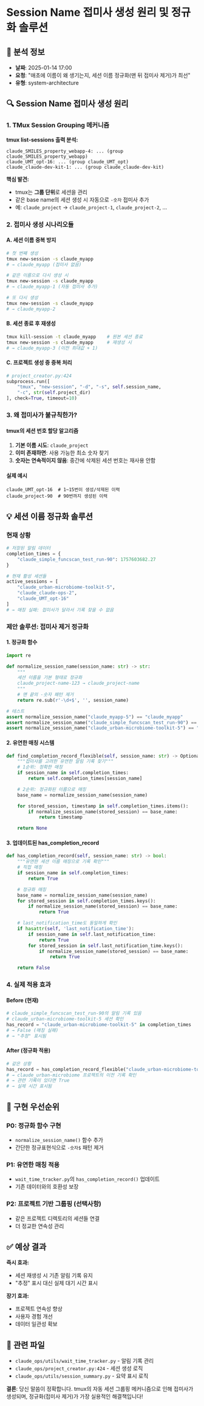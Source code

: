 # Session Name 접미사 생성 원리 및 정규화 솔루션

## 📅 분석 정보
- **날짜**: 2025-01-14 17:00
- **요청**: "애초에 이름이 왜 생기는지, 세션 이름 정규화(맨 뒤 접미사 제거)가 최선"
- **유형**: system-architecture

## 🔍 Session Name 접미사 생성 원리

### 1. TMux Session Grouping 메커니즘
**tmux list-sessions 출력 분석:**
```
claude_SMILES_property_webapp-4: ... (group claude_SMILES_property_webapp)
claude_UMT_opt-16: ... (group claude_UMT_opt)
claude_claude-dev-kit-1: ... (group claude_claude-dev-kit)
```

**핵심 발견:**
- tmux는 **그룹 단위**로 세션을 관리
- 같은 base name의 세션 생성 시 자동으로 `-숫자` 접미사 추가
- 예: `claude_project` → `claude_project-1`, `claude_project-2`, ...

### 2. 접미사 생성 시나리오들

#### A. 세션 이름 중복 방지
```bash
# 첫 번째 생성
tmux new-session -s claude_myapp
# → claude_myapp (접미사 없음)

# 같은 이름으로 다시 생성 시
tmux new-session -s claude_myapp
# → claude_myapp-1 (자동 접미사 추가)

# 또 다시 생성
tmux new-session -s claude_myapp
# → claude_myapp-2
```

#### B. 세션 종료 후 재생성
```bash
tmux kill-session -t claude_myapp    # 원본 세션 종료
tmux new-session -s claude_myapp     # 재생성 시
# → claude_myapp-3 (이전 최대값 + 1)
```

#### C. 프로젝트 생성 중 중복 처리
```python
# project_creator.py:424
subprocess.run([
    "tmux", "new-session", "-d", "-s", self.session_name,
    "-c", str(self.project_dir)
], check=True, timeout=10)
```

### 3. 왜 접미사가 불규칙한가?

#### tmux의 세션 번호 할당 알고리즘
1. **기본 이름 시도**: `claude_project`
2. **이미 존재하면**: 사용 가능한 최소 숫자 찾기
3. **숫자는 연속적이지 않음**: 중간에 삭제된 세션 번호는 재사용 안함

#### 실제 예시
```
claude_UMT_opt-16  # 1~15번이 생성/삭제된 이력
claude_project-90  # 90번까지 생성된 이력
```

## 💡 세션 이름 정규화 솔루션

### 현재 상황
```python
# 저장된 알림 데이터
completion_times = {
    "claude_simple_funcscan_test_run-90": 1757603682.27
}

# 현재 활성 세션들
active_sessions = [
    "claude_urban-microbiome-toolkit-5",
    "claude_claude-ops-2",
    "claude_UMT_opt-16"
]
# → 매칭 실패: 접미사가 달라서 기록 찾을 수 없음
```

### 제안 솔루션: 접미사 제거 정규화

#### 1. 정규화 함수
```python
import re

def normalize_session_name(session_name: str) -> str:
    """
    세션 이름을 기본 형태로 정규화
    claude_project-name-123 → claude_project-name
    """
    # 맨 끝의 -숫자 패턴 제거
    return re.sub(r'-\d+$', '', session_name)

# 테스트
assert normalize_session_name("claude_myapp-5") == "claude_myapp"
assert normalize_session_name("claude_simple_funcscan_test_run-90") == "claude_simple_funcscan_test_run"
assert normalize_session_name("claude_urban-microbiome-toolkit-5") == "claude_urban-microbiome-toolkit"
```

#### 2. 유연한 매칭 시스템
```python
def find_completion_record_flexible(self, session_name: str) -> Optional[float]:
    """접미사를 고려한 유연한 알림 기록 찾기"""
    # 1순위: 정확한 매칭
    if session_name in self.completion_times:
        return self.completion_times[session_name]

    # 2순위: 정규화된 이름으로 매칭
    base_name = normalize_session_name(session_name)

    for stored_session, timestamp in self.completion_times.items():
        if normalize_session_name(stored_session) == base_name:
            return timestamp

    return None
```

#### 3. 업데이트된 has_completion_record
```python
def has_completion_record(self, session_name: str) -> bool:
    """유연한 세션 이름 매칭으로 기록 확인"""
    # 직접 매칭
    if session_name in self.completion_times:
        return True

    # 정규화 매칭
    base_name = normalize_session_name(session_name)
    for stored_session in self.completion_times.keys():
        if normalize_session_name(stored_session) == base_name:
            return True

    # last_notification_time도 동일하게 확인
    if hasattr(self, 'last_notification_time'):
        if session_name in self.last_notification_time:
            return True
        for stored_session in self.last_notification_time.keys():
            if normalize_session_name(stored_session) == base_name:
                return True

    return False
```

### 4. 실제 적용 효과

#### Before (현재)
```python
# claude_simple_funcscan_test_run-90의 알림 기록 있음
# claude_urban-microbiome-toolkit-5 세션 확인
has_record = "claude_urban-microbiome-toolkit-5" in completion_times
# → False (매칭 실패)
# → "추정" 표시됨
```

#### After (정규화 적용)
```python
# 같은 상황
has_record = has_completion_record_flexible("claude_urban-microbiome-toolkit-5")
# → claude_urban-microbiome 프로젝트의 이전 기록 확인
# → 관련 기록이 있다면 True
# → 실제 시간 표시됨
```

## 🎯 구현 우선순위

### P0: 정규화 함수 구현
- `normalize_session_name()` 함수 추가
- 간단한 정규표현식으로 `-숫자$` 패턴 제거

### P1: 유연한 매칭 적용
- `wait_time_tracker.py`의 `has_completion_record()` 업데이트
- 기존 데이터와의 호환성 보장

### P2: 프로젝트 기반 그룹핑 (선택사항)
- 같은 프로젝트 디렉토리의 세션들 연결
- 더 정교한 연속성 관리

## ✅ 예상 결과

**즉시 효과:**
- 세션 재생성 시 기존 알림 기록 유지
- "추정" 표시 대신 실제 대기 시간 표시

**장기 효과:**
- 프로젝트 연속성 향상
- 사용자 경험 개선
- 데이터 일관성 확보

## 🔗 관련 파일
- `claude_ops/utils/wait_time_tracker.py` - 알림 기록 관리
- `claude_ops/project_creator.py:424` - 세션 생성 로직
- `claude_ops/utils/session_summary.py` - 요약 표시 로직

**결론**: 당신 말씀이 정확합니다. tmux의 자동 세션 그룹핑 메커니즘으로 인해 접미사가 생성되며, 정규화(접미사 제거)가 가장 실용적인 해결책입니다!